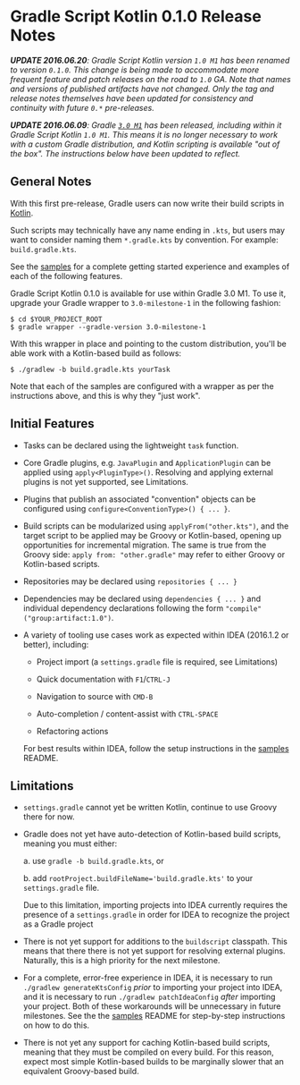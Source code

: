 Gradle Script Kotlin 0.1.0 Release Notes
========================================

_**UPDATE 2016.06.20**: Gradle Script Kotlin version `1.0 M1` has been renamed to version `0.1.0`. This change is being made to accommodate more frequent feature and patch releases on the road to `1.0` GA. Note that names and versions of published artifacts have not changed. Only the tag and release notes themselves have been updated for consistency and continuity with future `0.*` pre-releases._

_**UPDATE 2016.06.09**: Gradle [`3.0 M1`](https://github.com/gradle/gradle/releases/tag/v3.0.0-M1) has been released, including within it Gradle Script Kotlin `1.0 M1`. This means it is no longer necessary to work with a custom Gradle distribution, and Kotlin scripting is available "out of the box". The instructions below have been updated to reflect._


General Notes
-------------

With this first pre-release, Gradle users can now write their build scripts in [Kotlin](http://kotlinlang.org).

Such scripts may technically have any name ending in `.kts`, but users may want to consider naming them `*.gradle.kts` by convention. For example: `build.gradle.kts`.

See the [samples][1] for a complete getting started experience and examples of each of the following features.

Gradle Script Kotlin 0.1.0 is available for use within Gradle 3.0 M1. To use it, upgrade your Gradle wrapper to `3.0-milestone-1` in the following fashion:

    $ cd $YOUR_PROJECT_ROOT
    $ gradle wrapper --gradle-version 3.0-milestone-1

With this wrapper in place and pointing to the custom distribution, you'll be able work with a Kotlin-based build as follows:

    $ ./gradlew -b build.gradle.kts yourTask

Note that each of the samples are configured with a wrapper as per the instructions above, and this is why they "just work".


Initial Features
----------------

 * Tasks can be declared using the lightweight `task` function.

 * Core Gradle plugins, e.g. `JavaPlugin` and `ApplicationPlugin` can be applied using `apply<PluginType>()`. Resolving and applying external plugins is not yet supported, see Limitations.

 * Plugins that publish an associated "convention" objects can be configured using `configure<ConventionType>() { ... }`.

 * Build scripts can be modularized using `applyFrom("other.kts")`, and the target script to be applied may be Groovy or Kotlin-based, opening up opportunities for incremental migration. The same is true from the Groovy side: `apply from: "other.gradle"` may refer to either Groovy or Kotlin-based scripts.

 * Repositories may be declared using `repositories { ... }`

 * Dependencies may be declared using `dependencies { ... }` and individual dependency declarations following the form `"compile"("group:artifact:1.0")`.

 * A variety of tooling use cases work as expected within IDEA (2016.1.2 or better), including:

   - Project import (a `settings.gradle` file is required, see Limitations)

   - Quick documentation with `F1`/`CTRL-J`

   - Navigation to source with `CMD-B`

   - Auto-completion / content-assist with `CTRL-SPACE`

   - Refactoring actions

   For best results within IDEA, follow the setup instructions in the [samples][1] README.


Limitations
-----------

 * `settings.gradle` cannot yet be written Kotlin, continue to use Groovy there for now.

 * Gradle does not yet have auto-detection of Kotlin-based build scripts, meaning you must either:

   a. use `gradle -b build.gradle.kts`, or

   b. add `rootProject.buildFileName='build.gradle.kts'` to your `settings.gradle` file.

   Due to this limitation, importing projects into IDEA currently requires the presence of a `settings.gradle` in order for IDEA to recognize the project as a Gradle project

 * There is not yet support for additions to the `buildscript` classpath. This means that there there is not yet support for resolving external plugins. Naturally, this is a high priority for the next milestone.

 * For a complete, error-free experience in IDEA, it is necessary to run `./gradlew generateKtsConfig` _prior_ to importing your project into IDEA, and it is necessary to run `./gradlew patchIdeaConfig` _after_ importing your project. Both of these workarounds will be unnecessary in future milestones. See the the [samples][1] README for step-by-step instructions on how to do this.

 * There is not yet any support for caching Kotlin-based build scripts, meaning that they must be compiled on every build. For this reason, expect most simple Kotlin-based builds to be marginally slower that an equivalent Groovy-based build.

[1]: https://github.com/gradle/gradle-script-kotlin/tree/v0.1.0/samples
